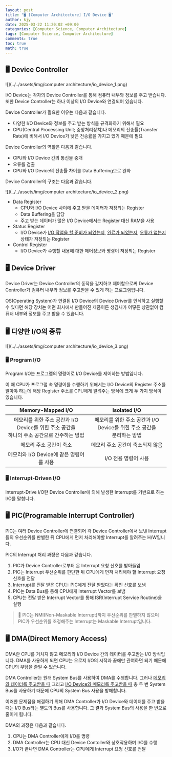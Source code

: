 ```yaml
---
layout: post
title: "🖥️ [Computer Architecture] I/O Device 🖥️"
author: kjy
date: 2025-03-22 11:20:02 +09:00
categories: [Computer Science, Computer Architecture]
tags: [Computer Science, Computer Architecture]
comments: true
toc: true
math: true
---
```


## 🖥️ Device Controller

![](../../assets/img/computer architecture/io_device_1.png)

I/O Device는 각자의 Device Controller를 통해 컴퓨터 내부와 정보를 주고 받습니다. 또한 Device Controller는 하나 이상의 I/O Device와 연결되어 있습니다.

Device Controller가 필요한 이유는 다음과 같습니다.
- 다양한 I/O Device와 정보를 주고 받는 방식을 규격화하기 위해서 필요
- CPU(Central Processing Unit; 중앙처리장치)나 메모리의 전송률(Transfer Rate)에 비해서 I/O Device가 낮은 전송률을 가지고 있기 때문에 필요

Device Controller의 역할은 다음과 같습니다.
- CPU와 I/O Device 간의 통신을 중개
- 오류를 검출
- CPU와 I/O Device의 전송률 차이를 Data Buffering으로 완화

Device Controller의 구조는 다음과 같습니다.

![](../../assets/img/computer architecture/io_device_2.png)

- Data Register
    - CPU와 I/O Device 사이에 주고 받을 데이터가 저장되는 Register
    - Data Buffering을 담당
    - 주고 받는 데이터가 많은 I/O Device에서는 Register 대신 RAM을 사용
- Status Register
    - I/O Device가 <u>I/O 작업을 할 준비가 되었는지</u>, <u>완료가 되었는지</u>, <u>오류가 없는지</u> 상태가 저장되는 Register
- Control Register
    - I/O Device가 수행할 내용에 대한 제어정보와 명령이 저장되는 Register

## 🖥️ Device Driver

Device Driver는 Device Controller의 동작을 감지하고 제어함으로써 Device Controller가 컴퓨터 내부와 정보를 주고받을 수 있게 하는 프로그램입니다.

OS(Operating System)가 연결된 I/O Device의 Device Driver를 인식하고 실행할 수 있다면 해당 장치는 어떤 회사에서 만들어진 제품이든 생김새가 어떻든 상관없이 컴퓨터 내부와 정보를 주고 받을 수 있습니다.

## 🖥️ 다양한 I/O의 종류

![](../../assets/img/computer architecture/io_device_3.png)

### 🖥️ Program I/O

Program I/O는 프로그램의 명령어로 I/O Device를 제어하는 방법입니다.

이 때 CPU가 프로그램 속 명령어를 수행하기 위해서는 I/O Device의 Register 주소를 알아야 하는데 해당 Register 주소를 CPU에게 알려주는 방식에 크게 두 가지 방식이 있습니다.

| Memory-Mapped I/O | Isolated I/O |
| :-:| :-:|
| 메모리를 위한 주소 공간과 I/O Device를 위한 주소 공간을 <br/>  하나의 주소 공간으로 간주하는 방법  | 메모리를 위한 주소 공간과 I/O Device를 위한 주소 공간을 <br/>  분리하는 방법 |
| 메모리 주소 공간이 축소 | 메모리 주소 공간이 축소되지 않음 |
| 메모리와 I/O Device에 같은 명령어를 사용 | I/O 전용 명령어 사용 |

### 🖥️ Interrupt-Driven I/O

Interrupt-Drive I/O란 Device Controller에 의해 발생한 Interrupt를 기반으로 하는 I/O를 말합니다.

## 🖥️ PIC(Programable Interrupt Controller)

PIC는 여러 Device Controller에 연결되어 각 Device Controller에서 보낸 Interrupt들의 우선순위를 판별한 뒤 CPU에게 먼저 처리해야할 Interrupt를 알려주는 H/W입니다.

PIC의 Interrupt 처리 과정은 다음과 같습니다.

1. PIC가 Device Controller로부터 온 Interrupt 요청 신호를 받아들임
2. PIC는 Interrupt 우선순위를 판단한 뒤 CPU에게 먼저 처리해야 할 Interrupt 요청 신호를 전달
3. Interrupt를 전달 받은 CPU는 PIC에게 전달 받았다는 확인 신호를 보냄
4. PIC는 Data Bus를 통해 CPU에게 Interrupt Vector를 보냄
5. CPU는 전달 받은 Interrupt Vector를 통해 ISR(Interrupt Service Routine)을 실행

> 📢 PIC는 NMI(Non-Maskable Interrupt)까지 우선순위를 판별하지 않으며 PIC가 우선순위를 조정해주는 Interrupt는 Maskable Interrupt입니다.

## 🖥️ DMA(Direct Memory Access)

DMA란 CPU를 거치지 않고 메모리와 I/O Device 간의 데이터를 주고받는 I/O 방식입니다. DMA를 사용하게 되면 CPU는 오로지 I/O의 시작과 끝에만 관여하면 되기 때문에 CPU의 부담을 줄일 수 있습니다.

DMA Controller는 원래 System Bus를 사용하여 DMA를 수행합니다. 그러나 <u>메모리와 데이터를 주고받을 때</u> 그리고 <u>I/O Device와 메모리를 주고받을 때</u> 총 두 번 System Bus를 사용하기 때문에 CPU의 System Bus 사용을 방해합니다.

이러한 문제점을 해결하기 위해 DMA Controller가 I/O Device와 데이터를 주고 받을 때는 I/O Bus라는 별도의 Bus를 사용합니다. 그 결과 System Bus의 사용을 한 번으로 줄이게 됩니다.

DMA의 과정은 다음과 같습니다.
1. CPU는 DMA Controller에게 I/O를 명령
2. DMA Controller는 CPU 대신 Device Contoller와 상호작용하며 I/O를 수행
3. I/O가 끝나면 DMA Controller는 CPU에게 Interrupt 요청 신호를 전달
